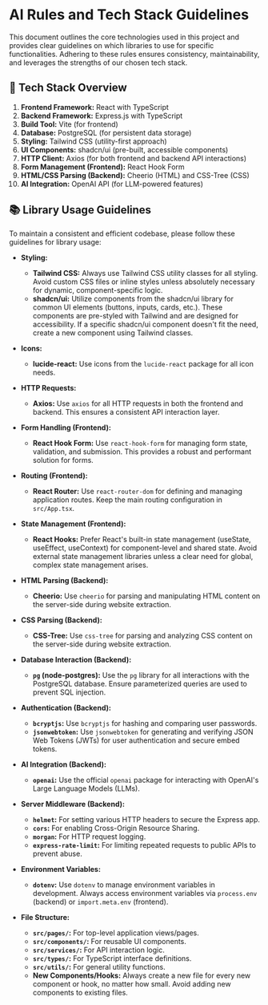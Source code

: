# AI Rules and Tech Stack Guidelines

This document outlines the core technologies used in this project and provides clear guidelines on which libraries to use for specific functionalities. Adhering to these rules ensures consistency, maintainability, and leverages the strengths of our chosen tech stack.

## 🚀 Tech Stack Overview

1.  **Frontend Framework:** React with TypeScript
2.  **Backend Framework:** Express.js with TypeScript
3.  **Build Tool:** Vite (for frontend)
4.  **Database:** PostgreSQL (for persistent data storage)
5.  **Styling:** Tailwind CSS (utility-first approach)
6.  **UI Components:** shadcn/ui (pre-built, accessible components)
7.  **HTTP Client:** Axios (for both frontend and backend API interactions)
8.  **Form Management (Frontend):** React Hook Form
9.  **HTML/CSS Parsing (Backend):** Cheerio (HTML) and CSS-Tree (CSS)
10. **AI Integration:** OpenAI API (for LLM-powered features)

## 📚 Library Usage Guidelines

To maintain a consistent and efficient codebase, please follow these guidelines for library usage:

*   **Styling:**
    *   **Tailwind CSS:** Always use Tailwind CSS utility classes for all styling. Avoid custom CSS files or inline styles unless absolutely necessary for dynamic, component-specific logic.
    *   **shadcn/ui:** Utilize components from the shadcn/ui library for common UI elements (buttons, inputs, cards, etc.). These components are pre-styled with Tailwind and are designed for accessibility. If a specific shadcn/ui component doesn't fit the need, create a new component using Tailwind classes.

*   **Icons:**
    *   **lucide-react:** Use icons from the `lucide-react` package for all icon needs.

*   **HTTP Requests:**
    *   **Axios:** Use `axios` for all HTTP requests in both the frontend and backend. This ensures a consistent API interaction layer.

*   **Form Handling (Frontend):**
    *   **React Hook Form:** Use `react-hook-form` for managing form state, validation, and submission. This provides a robust and performant solution for forms.

*   **Routing (Frontend):**
    *   **React Router:** Use `react-router-dom` for defining and managing application routes. Keep the main routing configuration in `src/App.tsx`.

*   **State Management (Frontend):**
    *   **React Hooks:** Prefer React's built-in state management (useState, useEffect, useContext) for component-level and shared state. Avoid external state management libraries unless a clear need for global, complex state management arises.

*   **HTML Parsing (Backend):**
    *   **Cheerio:** Use `cheerio` for parsing and manipulating HTML content on the server-side during website extraction.

*   **CSS Parsing (Backend):**
    *   **CSS-Tree:** Use `css-tree` for parsing and analyzing CSS content on the server-side during website extraction.

*   **Database Interaction (Backend):**
    *   **`pg` (node-postgres):** Use the `pg` library for all interactions with the PostgreSQL database. Ensure parameterized queries are used to prevent SQL injection.

*   **Authentication (Backend):**
    *   **`bcryptjs`:** Use `bcryptjs` for hashing and comparing user passwords.
    *   **`jsonwebtoken`:** Use `jsonwebtoken` for generating and verifying JSON Web Tokens (JWTs) for user authentication and secure embed tokens.

*   **AI Integration (Backend):**
    *   **`openai`:** Use the official `openai` package for interacting with OpenAI's Large Language Models (LLMs).

*   **Server Middleware (Backend):**
    *   **`helmet`:** For setting various HTTP headers to secure the Express app.
    *   **`cors`:** For enabling Cross-Origin Resource Sharing.
    *   **`morgan`:** For HTTP request logging.
    *   **`express-rate-limit`:** For limiting repeated requests to public APIs to prevent abuse.

*   **Environment Variables:**
    *   **`dotenv`:** Use `dotenv` to manage environment variables in development. Always access environment variables via `process.env` (backend) or `import.meta.env` (frontend).

*   **File Structure:**
    *   **`src/pages/`:** For top-level application views/pages.
    *   **`src/components/`:** For reusable UI components.
    *   **`src/services/`:** For API interaction logic.
    *   **`src/types/`:** For TypeScript interface definitions.
    *   **`src/utils/`:** For general utility functions.
    *   **New Components/Hooks:** Always create a new file for every new component or hook, no matter how small. Avoid adding new components to existing files.
